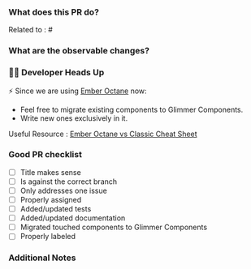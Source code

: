 ### What does this PR do?

<!-- A brief description of the context of this pull request and its purpose. -->

Related to : #<!-- enter issue number here -->

### What are the observable changes?
<!-- This question could be adequate with multiple use cases, for example: -->

<!-- Frontend: explain the feature created / updated, give instructions telling how to see the change in staging -->
<!-- Performance: what metric should be impacted, link to the right graphana dashboard for exemple -->
<!-- Bug: a given issue trail on sentry should stop happening -->
<!-- Feature: Implements X thrift service / Z HTTP REST API added, provide instructions on how leverage your feature from staging or your workstation -->

### 🧑‍💻 Developer Heads Up

⚡ Since we are using [Ember Octane](https://blog.emberjs.com/octane-is-here/) now:
* Feel free to migrate existing components to Glimmer Components.
* Write new ones exclusively in it.

Useful Resource : [Ember Octane vs Classic Cheat Sheet](https://ember-learn.github.io/ember-octane-vs-classic-cheat-sheet/)

### Good PR checklist


- [ ] Title makes sense
- [ ] Is against the correct branch
- [ ] Only addresses one issue
- [ ] Properly assigned
- [ ] Added/updated tests
- [ ] Added/updated documentation
- [ ] Migrated touched components to Glimmer Components
- [ ] Properly labeled

### Additional Notes

<!--
    You can add anything you want here, an explanation on the way you built your implementation,
    precisions on the origin of the bug, gotchas you need to mention.
 -->
